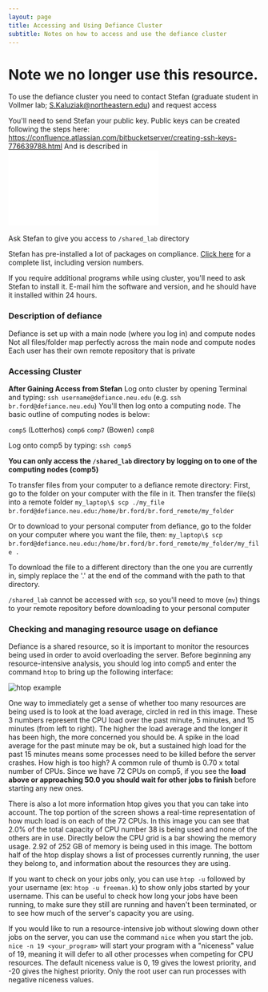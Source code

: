 ```yaml
---
layout: page
title: Accessing and Using Defiance Cluster
subtitle: Notes on how to access and use the defiance cluster
---
```


# Note we no longer use this resource.

To use the defiance cluster you need to contact Stefan (graduate student in Vollmer lab; S.Kaluziak@northeastern.edu) and request access

You'll need to send Stefan your public key. Public keys can be created following the steps here: <https://confluence.atlassian.com/bitbucketserver/creating-ssh-keys-776639788.html>
And is described in ![this pdf](img/RSAKeys.pdf)

Ask Stefan to give you access to `/shared_lab` directory

Stefan has pre-installed a lot of packages on compliance. [Click here](/installedpackages.md) for a complete list, including version numbers.  


If you require additional programs while using cluster, you'll need to ask Stefan to install it. E-mail him the software and version, and he should have it installed within 24 hours.

### Description of defiance
Defiance is set up with a main node (where you log in) and compute nodes
Not all files/folder map perfectly across the main node and compute nodes
Each user has their own remote repository that is private

### Accessing Cluster
**After Gaining Access from Stefan**
Log onto cluster by opening Terminal and typing: `ssh username@defiance.neu.edu` (e.g. `ssh br.ford@defiance.neu.edu`)
You'll then log onto a computing node. The basic outline of computing nodes is below:

`comp5` (Lotterhos)
`comp6`
`comp7` (Bowen)
`comp8`

Log onto comp5 by typing: `ssh comp5`

**You can only access the `/shared_lab` directory by logging on to one of the computing nodes (comp5)**

To transfer files from your computer to a defiance remote directory:
First, go to the folder on your computer with the file in it. Then transfer the file(s) into a remote folder
`my_laptop\$ scp ./my_file br.ford@defiance.neu.edu:/home/br.ford/br.ford_remote/my_folder`

Or to download to your personal computer from defiance, go to the folder on your computer where you want the file, then:
`my_laptop\$ scp br.ford@defiance.neu.edu:/home/br.ford/br.ford_remote/my_folder/my_file .`

To download the file to a different directory than the one you are currently in, simply replace the '.' at the end of the command with the path to that directory.

`/shared_lab` cannot be accessed with `scp`, so you'll need to move (`mv`) things to your remote repository before downloading to your personal computer


### Checking and managing resource usage on defiance

Defiance is a shared resource, so it is important to monitor the resources being used in order to avoid overloading the server. Before beginning any resource-intensive analysis, you should log into comp5 and enter the command `htop` to bring up the following interface:


<img src="../img/htop_screenshot.png" alt="htop example" />


One way to immediately get a sense of whether too many resources are being used is to look at the load average, circled in red in this image. These 3 numbers represent the CPU load over the past minute, 5 minutes, and 15 minutes (from left to right). The higher the load average and the longer it has been high, the more concerned you should be. A spike in the load average for the past minute may be ok, but a sustained high load for the past 15 minutes means some processes need to be killed before the server crashes. How high is too high? A common rule of thumb is 0.70 x total number of CPUs. Since we have 72 CPUs on comp5, if you see the <b>load above or approaching 50.0 you should wait for other jobs to finish</b> before starting any new ones.

There is also a lot more information htop gives you that you can take into account. The top portion of the screen shows a real-time representation of how much load is on each of the 72 CPUs. In this image you can see that 2.0% of the total capacity of CPU number 38 is being used and none of the others are in use. Directly below the CPU grid is a bar showing the memory usage. 2.92 of 252 GB of memory is being used in this image. The bottom half of the htop display shows a list of processes currently running, the user they belong to, and information about the resources they are using. 


If you want to check on your jobs only, you can use `htop -u` followed by your username (ex: `htop -u freeman.k`) to show only jobs started by your username. This can be useful to check how long your jobs have been running, to make sure they still are running and haven't been terminated, or to see how much of the server's capacity you are using.

If you would like to run a resource-intensive job without slowing down other jobs on the server, you can use the command `nice` when you start the job. `nice -n 19 <your_program>` will start your program with a "niceness" value of 19, meaning it will defer to all other processes when competing for CPU resources. The default niceness value is 0, 19 gives the lowest priority, and -20 gives the highest priority. Only the root user can run processes with negative niceness values.


 
